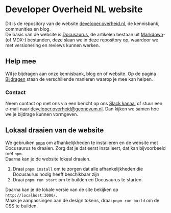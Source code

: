 # Developer Overheid NL website

Dit is de repository van de website [developer.overheid.nl](https://developer.overheid.nl), de kennisbank, communities en blog.  
De basis van de website is [Docusaurus](https://docusaurus.io), de artikelen bestaan uit [Markdown](https://www.markdownguide.org/basic-syntax/)- (of MDX-) bestanden, deze slaan we in deze repository op, waardoor we met versionering en reviews kunnen werken.

## Help mee

Wil je bijdragen aan onze kennisbank, blog en of website. Op de pagina [Bijdragen](https://developer.overheid.nl/contributing#hoe-je-kunt-bijdragen) staan de verschillende manieren waarop je mee kan helpen.

### Contact

Neem contact op met ons via een bericht op ons [Slack kanaal](https://codefornl.slack.com/archives/CFV4B3XE2) of stuur een e-mail naar developer.overheid@geonovum.nl. Dan kijken we samen hoe we je bijdrage kunnen vormgeven.

## Lokaal draaien van de website

We gebruiken [`pnpm`](https://pnpm.io/) om afhankelijkheden te installeren en de website met Docusaurus te draaien. Zorg dat je dat eerst installeert, dat kan bijvoorbeeld met `npm`.  
Daarna kan je de website lokaal draaien.

1. Draai `pnpm install` om te zorgen dat alle afhankelijkheden die Docusaurus nodig heeft beschikbaar zijn
1. Draai `pnpm run start` om te builden en Docusaurus te starten.

Daarna kan je de lokale versie van de site bekijken op `http://localhost:3000/`.   
Maak je aanpassingen aan de design tokens, draai `pnpm run build` om de CSS te builden.
